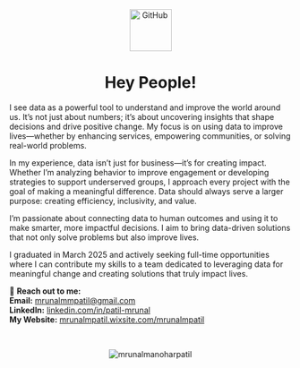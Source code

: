 <!--GITHUB GIF-->
<div align="center">
  <img src="https://media.giphy.com/media/KzJkzjggfGN5Py6nkT/giphy.gif" alt="GitHub" width="75"> 
</div>

<h1 align="center"> Hey People!</h1> 

I see data as a powerful tool to understand and improve the world around us. It’s not just about numbers; it’s about uncovering insights that shape decisions and drive positive change. My focus is on using data to improve lives—whether by enhancing services, empowering communities, or solving real-world problems.

In my experience, data isn’t just for business—it’s for creating impact. Whether I’m analyzing behavior to improve engagement or developing strategies to support underserved groups, I approach every project with the goal of making a meaningful difference. Data should always serve a larger purpose: creating efficiency, inclusivity, and value.

I’m passionate about connecting data to human outcomes and using it to make smarter, more impactful decisions. I aim to bring data-driven solutions that not only solve problems but also improve lives.

I graduated in March 2025 and actively seeking full-time opportunities where I can contribute my skills to a team dedicated to leveraging data for meaningful change and creating solutions that truly impact lives.

📩 **Reach out to me:** <br>
**Email:** [mrunalmmpatil@gmail.com](mailto:mrunalmmpatil@gmail.com)  <br>
**LinkedIn:** [linkedin.com/in/patil-mrunal](https://www.linkedin.com/in/patil-mrunal)  <br>
**My Website:** [mrunalmpatil.wixsite.com/mrunalmpatil](https://mrunalmpatil.wixsite.com/mrunalmpatil)

<!--GITHUB STREAK-->
<br>
<p align = "center">
  <img src="https://github-readme-streak-stats.herokuapp.com/?user=mrunalmanoharpatil&" alt="mrunalmanoharpatil" />
</p>

<!--LINKEDIN CONNECTION-->
<!--
<h2 align="center"> Connect </h2>
<div align="center">
  <a href="https://www.linkedin.com/in/patil-mrunal/">
    <img src="https://github.com/mrunalmanoharpatil/mrunalmanoharpatil/raw/main/resources/linkedin_batch.jpg" alt="LinkedIn Batch" width="200">
  </a>
</div>
<!--


